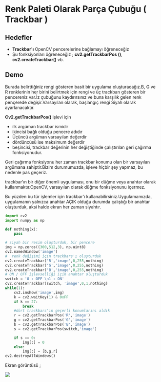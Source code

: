 # Renk Paleti Olarak Parça Çubuğu \( Trackbar \)

## Hedefler

- **Trackbar'ı** OpenCV pencerelerine bağlamayı öğreneceğiz
- Şu fonksiyonları öğreneceğiz ; **cv2.getTrackbarPos \(\)**, **cv2.createTrackbar\(\)**
  vb.

## Demo

Burada belirttiğiniz rengi gösteren basit bir uygulama oluşturacağız.B, G ve R
renklerinin her birini belirtmek için rengi ve üç trackbarı gösteren bir pencereniz
var.İz çubuğunu kaydırırsınız ve buna karşılık gelen renk pençerede değişir.Varsayılan
olarak, başlangıç rengi Siyah olarak ayarlanacaktır.

**Cv2.getTrackbarPos\(\)** işlevi için

- ilk argüman trackbar ismidir
- ikincisi bağlı olduğu pencere adıdır
- Üçüncü argüman varsayılan değerdir
- dördüncüsü ise maksimum değerdir
- beşincisi, trackbar değerinin her değiştiğinde çalıştırılan geri çağırma
  fonksiyonudur.

Geri çağırma fonksiyonu her zaman trackbar konumu olan bir varsayılan argümana
sahiptir.Bizim durumumuzda, işleve hiçbir şey yapmaz, bu nedenle pas geçeriz.

trackbar'ın bir diğer önemli uygulaması, onu bir düğme veya anahtar olarak
kullanmaktır.OpenCV, varsayılan olarak düğme fonksiyonunu içermez.

Bu yüzden bu tür işlemler için trackbar'ı kullanabilirsiniz.Uygulamamızda, uygulamanın
yalnızca anahtar AÇIK olduğu durumda çalıştığı bir anahtar oluşturduk, aksi halde ekran
her zaman siyahtır.

```python
import cv2
import numpy as np

def nothing(x):
    pass

# siyah bir resim oluşturduk, bir pencere
img = np.zeros((300,512,3), np.uint8)
cv2.namedWindow('image')
#  renk değişimi için trackbars'ı oluşturduk
cv2.createTrackbar('R','image',0,255,nothing)
cv2.createTrackbar('G','image',0,255,nothing)
cv2.createTrackbar('B','image',0,255,nothing)
# ON / OFF işlevselliği için anahtar oluşturduk
switch = '0 : OFF \n1 : ON'
cv2.createTrackbar(switch, 'image',0,1,nothing)
while(1):
    cv2.imshow('image',img)
    k = cv2.waitKey(1) & 0xFF
    if k == 27:
        break
    #dört trackbars'ın geçerli konumlarını aldık
    r = cv2.getTrackbarPos('R','image')
    g = cv2.getTrackbarPos('G','image')
    b = cv2.getTrackbarPos('B','image')
    s = cv2.getTrackbarPos(switch,'image')

    if s == 0:
        img[:] = 0
    else:
        img[:] = [b,g,r]
cv2.destroyAllWindows()
```

Ekran görüntüsü ;

![](https://www.coogger.com/media/images/opencv_3JcB3OU.jpg)
